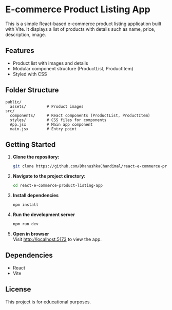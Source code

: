 # E-commerce Product Listing App

This is a simple React-based e-commerce product listing application built with Vite. It displays a list of products with details such as name, price, description, image.

## Features

- Product list with images and details
- Modular component structure (ProductList, ProductItem)
- Styled with CSS

## Folder Structure

```plaintext
public/
  assets/         # Product images
src/
  components/     # React components (ProductList, ProductItem)
  styles/         # CSS files for components
  App.jsx         # Main app component
  main.jsx        # Entry point
```

## Getting Started

1. **Clone the repository:**
   ```bash
   git clone https://github.com/DhanushkaChandimal/react-e-commerce-product-listing-app.git
   ```

2. **Navigate to the project directory:**
   ```sh
   cd react-e-commerce-product-listing-app
   ```

3. **Install dependencies**

   ```bash
   npm install
   ```

4. **Run the development server**

   ```bash
   npm run dev
   ```

5. **Open in browser**  
   Visit [http://localhost:5173](http://localhost:5173) to view the app.

## Dependencies

- React
- Vite

## License

This project is for educational purposes.

